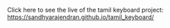 Click here to see the live of the tamil keyboard project: https://sandhyarajendran.github.io/tamil_keyboard/
